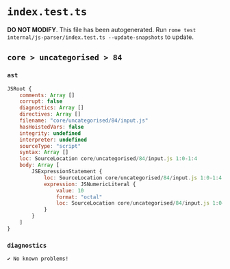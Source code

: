 # `index.test.ts`

**DO NOT MODIFY**. This file has been autogenerated. Run `rome test internal/js-parser/index.test.ts --update-snapshots` to update.

## `core > uncategorised > 84`

### `ast`

```javascript
JSRoot {
	comments: Array []
	corrupt: false
	diagnostics: Array []
	directives: Array []
	filename: "core/uncategorised/84/input.js"
	hasHoistedVars: false
	integrity: undefined
	interpreter: undefined
	sourceType: "script"
	syntax: Array []
	loc: SourceLocation core/uncategorised/84/input.js 1:0-1:4
	body: Array [
		JSExpressionStatement {
			loc: SourceLocation core/uncategorised/84/input.js 1:0-1:4
			expression: JSNumericLiteral {
				value: 10
				format: "octal"
				loc: SourceLocation core/uncategorised/84/input.js 1:0-1:4
			}
		}
	]
}
```

### `diagnostics`

```
✔ No known problems!

```
